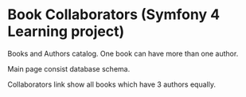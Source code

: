 # Book Collaborators (Symfony 4 Learning project)

Books and Authors catalog.
One book can have more than one author.

Main page consist database schema.

Collaborators link show all books which have 3 authors equally.
